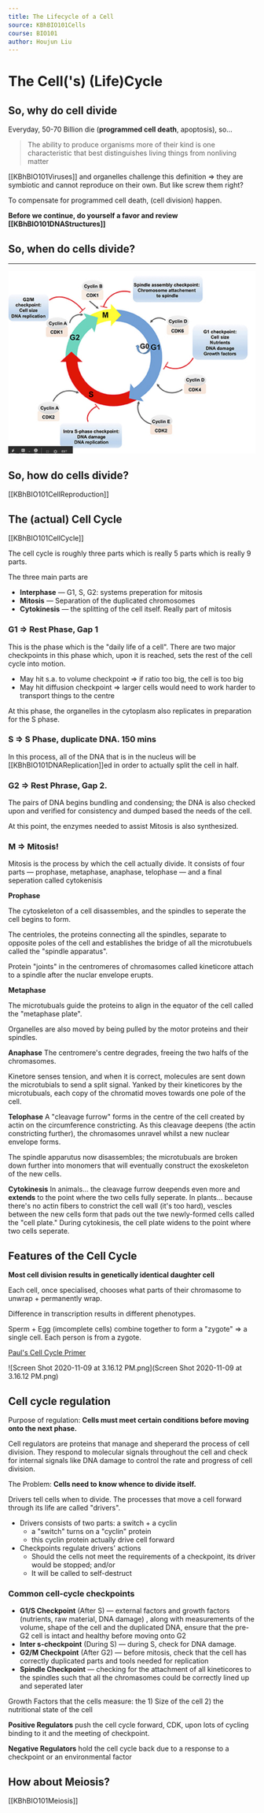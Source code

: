 ```yaml
---
title: The Lifecycle of a Cell
source: KBhBIO101Cells
course: BIO101
author: Houjun Liu
---
```


# The Cell('s) (Life)Cycle
## So, why do cell divide
Everyday, 50-70 Billion die (**programmed cell death**, apoptosis), so...

> The ability to produce organisms more of their kind is one characteristic that best distinguishes living things from nonliving matter

[[KBhBIO101Viruses]] and organelles challenge this definition => they are symbiotic and cannot reproduce on their own. But like screw them right?


To compensate for programmed cell death, (cell division) happen. 

**Before we continue, do yourself a favor and review [[KBhBIO101DNAStructures]]**	

## So, when do cells divide?

***

![lecellcycle.png](lecellcycle.png)

## So, how do cells divide?
[[KBhBIO101CellReproduction]]

## The (actual) Cell Cycle
[[KBhBIO101CellCycle]]

The cell cycle is roughly three parts which is really 5 parts which is really 9 parts.

The three main parts are

- **Interphase** — G1, S, G2: systems preperation for mitosis
- **Mitosis** — Separation of the duplicated chromosomes
- **Cytokinesis** — the splitting of the cell itself. Really part of mitosis

### G1 => Rest Phase, Gap 1
This is the phase which is the "daily life of a cell". There are two major checkpoints in this phase which, upon it is reached, sets the rest of the cell cycle into motion.

- May hit s.a. to volume checkpoint => if ratio too big, the cell is too big
- May hit diffusion checkpoint => larger cells would need to work harder to transport things to the centre

At this phase, the organelles in the cytoplasm also replicates in preparation for the S phase.
	
### S => S Phase, duplicate DNA. 150 mins
In this process, all of the DNA that is in the nucleus will be [[KBhBIO101DNAReplication]]ed in order to actually split the cell in half.

### G2 => Rest Phrase, Gap 2. 
The pairs of DNA begins bundling and condensing; the DNA is also checked upon and verified for consistency and dumped based the needs of the cell.

At this point, the enzymes needed to assist Mitosis is also synthesized.

### M => Mitosis!
Mitosis is the process by which the cell actually divide. It consists of four parts — prophase, metaphase, anaphase, telophase — and a final seperation called cytokenisis 

**Prophase**

The cytoskeleton of a cell disassembles, and the spindles to seperate the cell begins to form.

The centrioles, the proteins connecting all the spindles, separate to opposite poles of the cell and establishes the bridge of all the microtubuels called the "spindle apparatus".

Protein "joints" in the centromeres of chromasomes called kineticore attach to a spindle after the nuclar envelope erupts.

**Metaphase**

The microtubuals guide the proteins to align in the equator of the cell called the "metaphase plate".

Organelles are also moved by being pulled by the motor proteins and their spindles.

**Anaphase**
The centromere's centre degrades, freeing the two halfs of the chromasomes.

Kinetore senses tension, and when it is correct, molecules are sent down the microtubials to send a split signal. Yanked by their kineticores by the microtubuals, each copy of the chromatid moves towards one pole of the cell.

**Telophase**
A "cleavage furrow" forms in the centre of the cell created by actin on the circumference constricting. As this cleavage deepens (the actin constricting further), the chromasomes unravel whilst a new nuclear envelope forms.

The spindle apparutus now disassembles; the microtubuals are broken down further into monomers that will eventually construct the exoskeleton of the new cells.

**Cytokinesis**
In animals... the cleavage furrow deepends even more and **extends** to the point where the two cells fully seperate.
In plants... because there's no actin fibers to constrict the cell wall (it's too hard), vescles between the new cells form that pads out the twe newly-formed cells called the "cell plate." During cytokinesis, the cell plate widens to the point where two cells seperate.

## Features of the Cell Cycle

**Most cell division results in genetically identical daughter cell**

Each cell, once specialised, chooses what parts of their chromasome to unwrap + permanently wrap.

Difference in transcription results in different phenotypes.

Sperm + Egg (imcomplete cells) combine together to form a "zygote" => a single cell. Each person is from a zygote.

[Paul's Cell Cycle Primer](https://docs.google.com/document/d/1TIrgR9VSV3attTK_QP-AOCs33mMoBP0Cz7DQXysKoD0/edit)

![Screen Shot 2020-11-09 at 3.16.12 PM.png](Screen Shot 2020-11-09 at 3.16.12 PM.png)

## Cell cycle regulation
Purpose of regulation: **Cells must meet certain conditions before moving onto the next phase.**

Cell regulators are proteins that manage and sheperard the process of cell division. They respond to molecular signals throughout the cell and check for internal signals like DNA damage to control the rate and progress of cell division.

The Problem: **Cells need to know whence to divide itself.**

Drivers tell cells when to divide. The processes that move a cell forward through its life are called "drivers".

* Drivers consists of two parts: a switch + a cyclin
	* a "switch" turns on a "cyclin" protein
	* this cyclin protein actually drive cell forward
* Checkpoints regulate drivers' actions
	* Should the cells not meet the requirements of a checkpoint, its driver would be stopped; and/or 
	* It will be called to self-destruct

### Common cell-cycle checkpoints
* **G1/S Checkpoint** (After S) — external factors and growth factors (nutrients, raw material, DNA damage) , along with measurements of the volume, shape of the cell and the duplicated DNA, ensure that the pre-G2 cell is intact and healthy before moving onto G2
* **Inter s-checkpoint** (During S) — during S, check for DNA damage.
* **G2/M Checkpoint** (After G2) — before mitosis, check that the cell has correctly duplicated parts and tools needed for replication
* **Spindle Checkpoint** — checking for the attachment of all kineticores to the spindles such that all the chromasomes could be correctly lined up and seperated later

Growth Factors that the cells measure: the 1) Size of the cell 2) the nutritional state of the cell

**Positive Regulators** push the cell cycle forward, CDK, upon lots of cycling binding to it and the meeting of checkpoint.

**Negative Regulators** hold the cell cycle back due to a response to a checkpoint or an environmental factor

## How about Meiosis?
[[KBhBIO101Meiosis]]
 